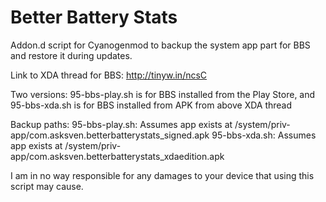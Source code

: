 Better Battery Stats
================

Addon.d script for Cyanogenmod to backup the system app part for BBS
and restore it during updates.

Link to XDA thread for BBS: http://tinyw.in/ncsC

Two versions:
95-bbs-play.sh is for BBS installed from the Play Store, and 
95-bbs-xda.sh is for BBS installed from APK from above XDA thread

Backup paths:
95-bbs-play.sh: Assumes app exists at /system/priv-app/com.asksven.betterbatterystats_signed.apk
95-bbs-xda.sh: Assumes app exists at /system/priv-app/com.asksven.betterbatterystats_xdaedition.apk

I am in no way responsible for any damages to your device that using this script
may cause.
